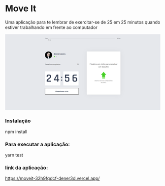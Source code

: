 # Move It 

Uma aplicação para te lembrar de exercitar-se de 25 em 25 minutos quando estiver trabalhando em frente ao computador

<img src="https://github.com/Dener3D/moveit-next-dener/blob/main/Images/01.PNG">

### Instalação

npm install

### Para executar a aplicação:

yarn test

### link da aplicação:

https://moveit-32h9fqdcf-dener3d.vercel.app/
